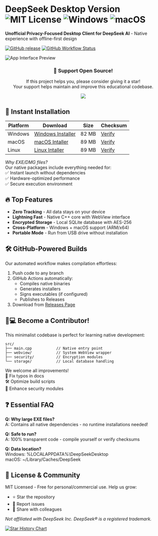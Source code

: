 <!-- Header Section -->
# DeepSeek Desktop Version ![MIT License](https://img.shields.io/badge/License-MIT-green.svg) ![Windows](https://img.shields.io/badge/Windows-Support-0078D6) ![macOS](https://img.shields.io/badge/macOS-Support-000000)

**Unofficial Privacy-Focused Desktop Client for DeepSeek AI** - Native experience with offline-first design

[![GitHub release](https://img.shields.io/github/v/release/devedale/deepseek-desktop-version)](https://github.com/devedale/deepseek-desktop-version/releases)
[![GitHub Workflow Status](https://img.shields.io/github/actions/workflow/status/devedale/deepseek-desktop-version/build.yml)](https://github.com/devedale/deepseek-desktop-version/actions)

![App Interface Preview](screenshot.png)

<!-- Stars Callout -->
<div align="center">
  <h3>🌟 Support Open Source!</h3>
  <p>If this project helps you, please consider giving it a star!<br>Your support helps maintain and improve this educational codebase.</p>
  <a href="https://github.com/devedale/deepseek-desktop-version/stargazers">
    <img src="https://img.shields.io/github/stars/devedale/deepseek-desktop-version?style=for-the-badge&logo=github">
  </a>
</div>

<!-- Downloads Section -->
## 🚀 Instant Installation

| Platform | Download | Size | Checksum |
|----------|----------|------|----------|
| Windows  | [Windows Installer](https://github.com/devedale/deepseek-desktop-version/releases/latest/download/deepseek-desktop-win.exe) | 82 MB | [Verify](checksums/SHA256SUMS.txt) |
| macOS    | [macOS Intaller](https://github.com/devedale/deepseek-desktop-version/releases/latest/download/deepseek-desktop-mac.dmg) | 89 MB | [Verify](checksums/SHA256SUMS.txt) |
| Linux    | [Linux Intaller](https://github.com/devedale/deepseek-desktop-version/releases/latest/download/deepseek-desktop-mac.dmg) | 89 MB | [Verify](checksums/SHA256SUMS.txt) |

*Why EXE/DMG files?*  
Our native packages include everything needed for:  
✅ Instant launch without dependencies  
✅ Hardware-optimized performance  
✅ Secure execution environment  

<!-- Features Section -->
## 🔥 Top Features
- **Zero Tracking** - All data stays on your device
- **Lightning Fast** - Native C++ core with WebView interface
- **Encrypted Storage** - Local SQLite database with AES-256
- **Cross-Platform** - Windows + macOS support (ARM/x64)
- **Portable Mode** - Run from USB drive without installation

<!-- Build Section -->
## 🛠️ GitHub-Powered Builds

Our automated workflow makes compilation effortless:

1. Push code to any branch
2. GitHub Actions automatically:
   - Compiles native binaries
   - Generates installers
   - Signs executables (if configured)
   - Publishes to Releases
3. Download from [Releases Page](https://github.com/devedale/deepseek-desktop-version/releases)

<!-- Contribution Section -->
## 👩💻 Become a Contributor!

This minimalist codebase is perfect for learning native development:
```
src/
├── main.cpp           // Native entry point
├── webview/           // System WebView wrapper
├── security/          // Encryption modules
└── storage/           // Local database handling
```

We welcome all improvements!  
🔧 Fix typos in docs  
🛠️ Optimize build scripts  
🔐 Enhance security modules  

<!-- FAQ Section -->
## ❓ Essential FAQ

**Q: Why large EXE files?**  
A: Contains all native dependencies - no runtime installations needed!

**Q: Safe to run?**  
A: 100% transparent code - compile yourself or verify checksums

**Q: Data location?**  
Windows: %LOCALAPPDATA%\DeepSeekDesktop  
macOS: ~/Library/Caches/DeepSeek

<!-- Footer Section -->
## 📜 License & Community
MIT Licensed - Free for personal/commercial use. Help us grow:  
- ⭐ Star the repository  
- 🐛 Report issues  
- 📣 Share with colleagues  

*Not affiliated with DeepSeek Inc. DeepSeek® is a registered trademark.*

[![Star History Chart](https://api.star-history.com/svg?repos=devedale/deepseek-desktop-version&type=Date)](https://star-history.com/#devedale/deepseek-desktop-version&Date)
